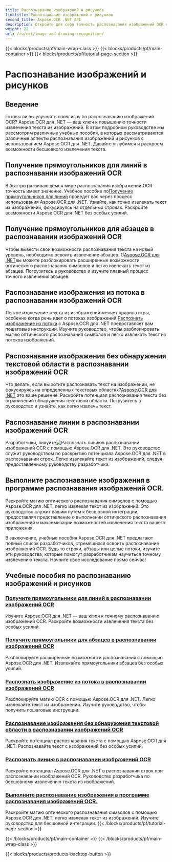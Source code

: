 ```yaml
---
title: Распознавание изображений и рисунков
linktitle: Распознавание изображений и рисунков
second_title: Aspose.OCR .NET API
description: Откройте для себя точность распознавания изображений OCR с помощью Aspose.OCR для .NET. Легко извлекайте текст из изображений, будь то строки, абзацы или целые потоки.
weight: 22
url: /ru/net/image-and-drawing-recognition/
---
```


{{< blocks/products/pf/main-wrap-class >}}
{{< blocks/products/pf/main-container >}}
{{< blocks/products/pf/tutorial-page-section >}}

# Распознавание изображений и рисунков

## Введение

Готовы ли вы улучшить свою игру по распознаванию изображений OCR? Aspose.OCR для .NET — ваш ключ к повышению точности извлечения текста из изображений. В этом подробном руководстве мы рассмотрим различные учебные пособия, в которых рассматриваются различные аспекты распознавания изображений и рисунков с использованием Aspose.OCR для .NET. Давайте углубимся и раскроем возможности бесшовного извлечения текста.

## Получение прямоугольников для линий в распознавании изображений OCR

 В быстро развивающемся мире распознавания изображений OCR точность имеет значение. Учебное пособие по[Получение прямоугольников для линий](./get-rectangles-for-lines/) проведет вас через процесс использования Aspose.OCR для .NET. Узнайте, как точно извлекать текст из изображений, фокусируясь на отдельных строках. Раскройте возможности Aspose.OCR для .NET без особых усилий.

## Получение прямоугольников для абзацев в распознавании изображений OCR

 Чтобы вывести свои возможности распознавания текста на новый уровень, необходимо освоить извлечение абзацев. С[Aspose.OCR для .NET](./get-rectangles-for-paragraphs/)вы можете разблокировать расширенные возможности оптического распознавания символов и легко извлекать текст из абзацев. Погрузитесь в руководство и изучите плавный процесс точного извлечения абзацев.

## Распознавание изображения из потока в распознавании изображений OCR

 Легкое извлечение текста из изображений меняет правила игры, особенно когда речь идет о потоках изображений.[Распознать изображение из потока](./recognize-image-from-stream/) с Aspose.OCR для .NET предоставляет вам пошаговые инструкции. Изучите руководство, чтобы разблокировать магию оптического распознавания символов и легко извлекать текст из потоков изображений.

## Распознавание изображения без обнаружения текстовой области в распознавании изображений OCR

 Что делать, если вы хотите распознавать текст на изображении, не фокусируясь на определенных текстовых областях?[Aspose.OCR для .NET](./recognize-image-without-text-area-detection/) это ваше решение. Раскройте потенциал распознавания текста без ограничений обнаружения текстовой области. Погрузитесь в руководство и узнайте, как легко извлечь текст.

## Распознавание линии в распознавании изображений OCR

 Разработчики, ликуйте![Распознать линию](./recognize-line/)в распознавании изображений OCR с помощью Aspose.OCR для .NET. Это руководство служит руководством по раскрытию потенциала Aspose.OCR для .NET в распознавании строк. Легко извлекайте текст из изображений, следуя предоставленному руководству разработчика.

## Выполните распознавание изображения в программе распознавания изображений OCR.
Раскройте магию оптического распознавания символов с помощью Aspose.OCR для .NET, легко извлекая текст из изображений. Это руководство служит вашим путем к бесшовной интеграции, предоставляя представление о выполнении оптического распознавания изображений и максимизации возможностей извлечения текста вашего приложения.

В заключение, учебные пособия Aspose.OCR для .NET предлагают полный список разработчиков, стремящихся освоить распознавание изображений OCR. Будь то строки, абзацы или целые потоки, изучите эти руководства, которые помогут разработчикам научиться точному извлечению текста. Начните свое исследование прямо сейчас!
## Учебные пособия по распознаванию изображений и рисунков
### [Получите прямоугольники для линий в распознавании изображений OCR](./get-rectangles-for-lines/)
Изучите Aspose.OCR для .NET — ваш ключ к точному распознаванию изображений OCR. Раскройте возможности извлечения текста без особых усилий.
### [Получите прямоугольники для абзацев в распознавании изображений OCR](./get-rectangles-for-paragraphs/)
Разблокируйте расширенные возможности распознавания с помощью Aspose.OCR для .NET. Извлекайте прямоугольники абзацев без особых усилий.
### [Распознать изображение из потока в распознавании изображений OCR](./recognize-image-from-stream/)
Разблокируйте магию OCR с помощью Aspose.OCR для .NET. Легко извлекайте текст из изображений. Изучите руководство, чтобы получить пошаговые инструкции.
### [Распознавание изображения без обнаружения текстовой области в распознавании изображений OCR](./recognize-image-without-text-area-detection/)
Раскройте потенциал распознавания текста с помощью Aspose.OCR для .NET. Распознавайте текст с изображений без особых усилий.
### [Распознать линию в распознавании изображений OCR](./recognize-line/)
Раскройте потенциал Aspose.OCR для .NET в распознавании строк при распознавании изображений OCR. Руководство разработчика по бесшовному извлечению текста из изображений.
### [Выполните распознавание изображения в программе распознавания изображений OCR.](./perform-ocr-on-image/)
Раскройте магию оптического распознавания символов с помощью Aspose.OCR для .NET, легко извлекая текст из изображений. Изучите руководство для бесшовной интеграции.
{{< /blocks/products/pf/tutorial-page-section >}}

{{< /blocks/products/pf/main-container >}}
{{< /blocks/products/pf/main-wrap-class >}}

{{< blocks/products/products-backtop-button >}}
